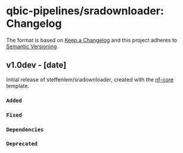 # qbic-pipelines/sradownloader: Changelog

The format is based on [Keep a Changelog](http://keepachangelog.com/en/1.0.0/)
and this project adheres to [Semantic Versioning](http://semver.org/spec/v2.0.0.html).

## v1.0dev - [date]

Initial release of steffenlem/sradownloader, created with the [nf-core](http://nf-co.re/) template.

### `Added`

### `Fixed`

### `Dependencies`

### `Deprecated`
